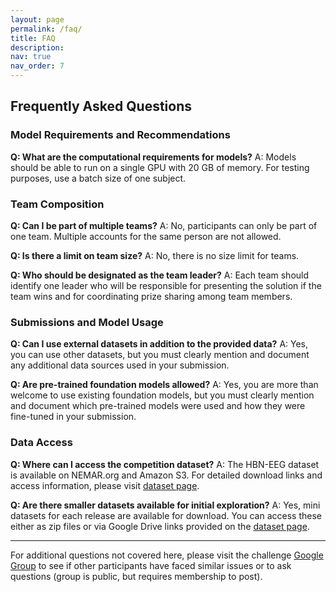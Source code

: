 ```yaml
---
layout: page
permalink: /faq/
title: FAQ
description:
nav: true
nav_order: 7
---
```


## Frequently Asked Questions

### **Model Requirements and Recommendations**

**Q: What are the computational requirements for models?**
A: Models should be able to run on a single GPU with 20 GB of memory. For testing purposes, use a batch size of one subject.

### **Team Composition**

**Q: Can I be part of multiple teams?**
A: No, participants can only be part of one team. Multiple accounts for the same person are not allowed.

**Q: Is there a limit on team size?**
A: No, there is no size limit for teams.

**Q: Who should be designated as the team leader?**
A: Each team should identify one leader who will be responsible for presenting the solution if the team wins and for coordinating prize sharing among team members.

### **Submissions and Model Usage**

**Q: Can I use external datasets in addition to the provided data?**
A: Yes, you can use other datasets, but you must clearly mention and document any additional data sources used in your submission.

**Q: Are pre-trained foundation models allowed?**
A: Yes, you are more than welcome to use existing foundation models, but you must clearly mention and document which pre-trained models were used and how they were fine-tuned in your submission.

### **Data Access**

**Q: Where can I access the competition dataset?**
A: The HBN-EEG dataset is available on NEMAR.org and Amazon S3. For detailed download links and access information, please visit [dataset page](https://neuromechanist.github.io/data/hbn/).

**Q: Are there smaller datasets available for initial exploration?**
A: Yes, mini datasets for each release are available for download. You can access these either as zip files or via Google Drive links provided on the [dataset page](https://neuromechanist.github.io/data/hbn/).

---

For additional questions not covered here, please visit the challenge [Google Group](https://groups.google.com/u/2/g/neurips2025-eeg-competition) to see if other participants have faced similar issues or to ask questions (group is public, but requires membership to post).
